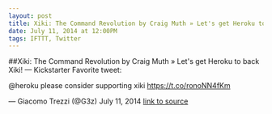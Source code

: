 ```yaml
---
layout: post
title: Xiki: The Command Revolution by Craig Muth » Let's get Heroku to back Xiki! — Kickstarter
date: July 11, 2014 at 12:00PM
tags: IFTTT, Twitter
---
```

##Xiki: The Command Revolution by Craig Muth » Let's get Heroku to back Xiki! — Kickstarter
Favorite tweet:

@heroku please consider supporting xiki https://t.co/ronoNN4fKm

— Giacomo Trezzi (@G3z) July 11, 2014
[link to source](http://ift.tt/1s20gy8) 

